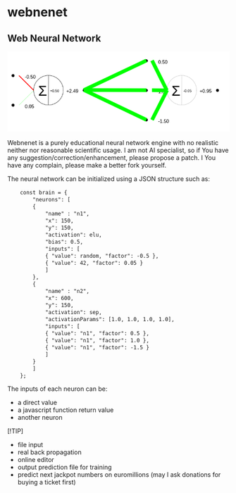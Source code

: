 # webnenet
## Web Neural Network
![Example or neural network rendering](https://raw.githubusercontent.com/oktailb/webnenet/main/example.png)

Webnenet is a purely educational neural network engine with no realistic neither nor reasonable scientific usage.
I am not AI specialist, so if You have any suggestion/correction/enhancement, please propose a patch. I You have any complain, please make a better fork yourself.

The neural network can be initialized using a JSON structure such as:
```
	const brain = {
	    "neurons": [
		{
		    "name" : "n1",
		    "x": 150,
		    "y": 150,
		    "activation": elu,
		    "bias": 0.5,
		    "inputs": [
			{ "value": random, "factor": -0.5 },
			{ "value": 42, "factor": 0.05 }
		    ]
		},
		{
		    "name" : "n2",
		    "x": 600,
		    "y": 150,
		    "activation": sep,
		    "activationParams": [1.0, 1.0, 1.0, 1.0],
		    "inputs": [
			{ "value": "n1", "factor": 0.5 },
			{ "value": "n1", "factor": 1.0 },
			{ "value": "n1", "factor": -1.5 }
		    ]
		}
	    ]
	};
```

The inputs of each neuron can be:
- a direct value
- a javascript function return value
- another neuron

[!TIP]
- file input
- real back propagation
- online editor
- output prediction file for training
- predict next jackpot numbers on euromillions (may I ask donations for buying a ticket first)


